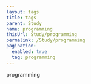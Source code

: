 ```yaml
---
layout: tags
title: tags
parent: Study
name: programming
thisUrl: Study/programming
permalink: /Study/programming
pagination:
  enabled: true
  tag: programming
---
```

programming
<!-- title : parent -->
